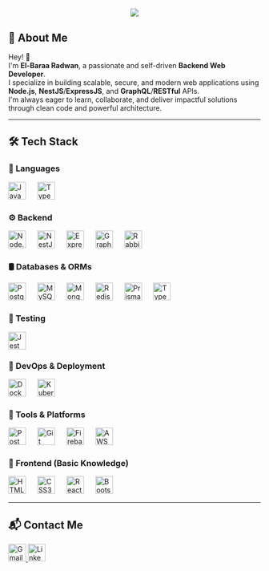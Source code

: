 <h1 align="center">
  <img src="https://readme-typing-svg.herokuapp.com?font=Boxed+Round&size=40&duration=4000&color=a9fef7&center=true&vCenter=true&width=800&height=100&lines=El-Baraa+Radwan;Backend+WEB+Developer" />
</h1>

## 🚀 About Me

Hey! 👋  
I'm **El-Baraa Radwan**, a passionate and self-driven **Backend Web Developer**.  
I specialize in building scalable, secure, and modern web applications using **Node.js**, **NestJS**/**ExpressJS**, and **GraphQL**/**RESTful** APIs.  
I'm always eager to learn, collaborate, and deliver impactful solutions through clean code and powerful architecture.

---

## 🛠️ Tech Stack

### 🧠 Languages
<div align="left">
  <img src="https://cdn.jsdelivr.net/gh/devicons/devicon/icons/javascript/javascript-original.svg" height="35" alt="JavaScript" />
  <img width="15" />
  <img src="https://cdn.simpleicons.org/typescript/3178C6" height="35" alt="TypeScript" />
</div>

### ⚙️ Backend
<div align="left">
  <img src="https://cdn.simpleicons.org/nodedotjs/339933" height="35" alt="Node.js" />
  <img width="15" />
  <img src="https://img.shields.io/badge/NestJS-E0234E?logo=nestjs&logoColor=white&style=for-the-badge" height="35" alt="NestJS" />
  <img width="15" />
  <img src="https://img.shields.io/badge/Express-000000?logo=express&logoColor=white&style=for-the-badge" height="35" alt="Express" />
  <img width="15" />
  <img src="https://cdn.simpleicons.org/graphql/E10098" height="35" alt="GraphQL" />
  <img width="15" />
  <img src="https://cdn.simpleicons.org/rabbitmq/FF6600" height="35" alt="RabbitMQ" />
</div>

### 🛢️ Databases & ORMs
<div align="left">
  <img src="https://cdn.simpleicons.org/postgresql/4169E1" height="35" alt="PostgreSQL" />
  <img width="15" />
  <img src="https://skillicons.dev/icons?i=mysql" height="35" alt="MySQL" />
  <img width="15" />
  <img src="https://cdn.simpleicons.org/mongodb/47A248" height="35" alt="MongoDB" />
  <img width="15" />
  <img src="https://cdn.simpleicons.org/redis/DC382D" height="35" alt="Redis" />
  <img width="15" />
  <img src="https://cdn.simpleicons.org/prisma/2D3748" height="35" alt="Prisma" />
  <img width="15" />
  <img src="https://cdn.simpleicons.org/typeorm/2D3748" height="35" alt="TypeORM" />
</div>

### 🧪 Testing
<div align="left">
  <img src="https://cdn.simpleicons.org/jest/C21325" height="35" alt="Jest" />
</div>

### 🐳 DevOps & Deployment
<div align="left">
  <img src="https://cdn.simpleicons.org/docker/2496ED" height="35" alt="Docker" />
  <img width="15" />
  <img src="https://cdn.simpleicons.org/kubernetes/326CE5" height="35" alt="Kubernetes" />
</div>

### 🔧 Tools & Platforms
<div align="left">
  <img src="https://cdn.simpleicons.org/postman/FF6C37" height="35" alt="Postman" />
  <img width="15" />
  <img src="https://cdn.simpleicons.org/git/F05032" height="35" alt="Git" />
  <img width="15" />
  <img src="https://cdn.simpleicons.org/firebase/FFCA28" height="35" alt="Firebase" />
  <img width="15" />
  <img src="https://cdn.simpleicons.org/aws/232F3E" height="35" alt="AWS S3" />
</div>

### 🎨 Frontend (Basic Knowledge)
<div align="left">
  <img src="https://cdn.simpleicons.org/html5/E34F26" height="35" alt="HTML5" />
  <img width="15" />
  <img src="https://cdn.simpleicons.org/css3/1572B6" height="35" alt="CSS3" />
  <img width="15" />
  <img src="https://cdn.jsdelivr.net/gh/devicons/devicon/icons/react/react-original.svg" height="35" alt="React" />
  <img width="15" />
  <img src="https://cdn.jsdelivr.net/gh/devicons/devicon/icons/bootstrap/bootstrap-original.svg" height="35" alt="Bootstrap" />
</div>

---

## 📬 Contact Me

<div align="left">
  <a href="mailto:elbaraa.s.radwan@gmail.com" target="_blank">
    <img src="https://img.shields.io/static/v1?message=Gmail&logo=gmail&label=&color=D14836&logoColor=white&labelColor=&style=for-the-badge" height="35" alt="Gmail" />
  </a>
  <a href="https://www.linkedin.com/in/elbaraa-radwan/" target="_blank">
    <img src="https://img.shields.io/static/v1?message=LinkedIn&logo=linkedin&label=&color=0077B5&logoColor=white&labelColor=&style=for-the-badge" height="35" alt="LinkedIn" />
  </a>
</div>
